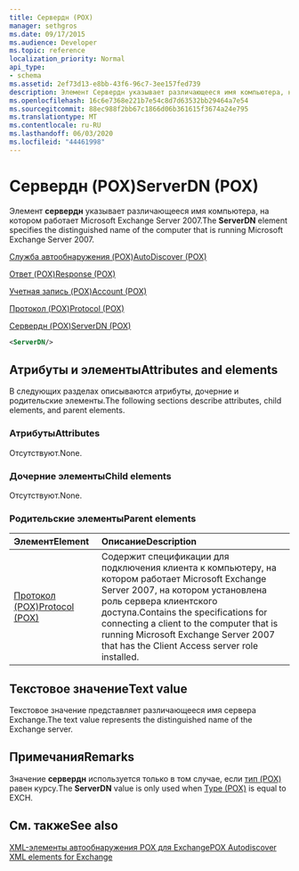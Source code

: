 ```yaml
---
title: Сервердн (POX)
manager: sethgros
ms.date: 09/17/2015
ms.audience: Developer
ms.topic: reference
localization_priority: Normal
api_type:
- schema
ms.assetid: 2ef73d13-e8bb-43f6-96c7-3ee157fed739
description: Элемент Сервердн указывает различающееся имя компьютера, на котором работает Microsoft Exchange Server 2007.
ms.openlocfilehash: 16c6e7368e221b7e54c8d7d63532bb29464a7e54
ms.sourcegitcommit: 88ec988f2bb67c1866d06b361615f3674a24e795
ms.translationtype: MT
ms.contentlocale: ru-RU
ms.lasthandoff: 06/03/2020
ms.locfileid: "44461998"
---
```

# <a name="serverdn-pox"></a><span data-ttu-id="4e825-103">Сервердн (POX)</span><span class="sxs-lookup"><span data-stu-id="4e825-103">ServerDN (POX)</span></span>

<span data-ttu-id="4e825-104">Элемент **сервердн** указывает различающееся имя компьютера, на котором работает Microsoft Exchange Server 2007.</span><span class="sxs-lookup"><span data-stu-id="4e825-104">The **ServerDN** element specifies the distinguished name of the computer that is running Microsoft Exchange Server 2007.</span></span> 
  
[<span data-ttu-id="4e825-105">Служба автообнаружения (POX)</span><span class="sxs-lookup"><span data-stu-id="4e825-105">AutoDiscover (POX)</span></span>](autodiscover-pox.md)
  
[<span data-ttu-id="4e825-106">Ответ (POX)</span><span class="sxs-lookup"><span data-stu-id="4e825-106">Response (POX)</span></span>](response-pox.md)
  
[<span data-ttu-id="4e825-107">Учетная запись (POX)</span><span class="sxs-lookup"><span data-stu-id="4e825-107">Account (POX)</span></span>](account-pox.md)
  
[<span data-ttu-id="4e825-108">Протокол (POX)</span><span class="sxs-lookup"><span data-stu-id="4e825-108">Protocol (POX)</span></span>](protocol-pox.md)
  
[<span data-ttu-id="4e825-109">Сервердн (POX)</span><span class="sxs-lookup"><span data-stu-id="4e825-109">ServerDN (POX)</span></span>](serverdn-pox.md)
  
```xml
<ServerDN/>
```

## <a name="attributes-and-elements"></a><span data-ttu-id="4e825-110">Атрибуты и элементы</span><span class="sxs-lookup"><span data-stu-id="4e825-110">Attributes and elements</span></span>

<span data-ttu-id="4e825-111">В следующих разделах описываются атрибуты, дочерние и родительские элементы.</span><span class="sxs-lookup"><span data-stu-id="4e825-111">The following sections describe attributes, child elements, and parent elements.</span></span>
  
### <a name="attributes"></a><span data-ttu-id="4e825-112">Атрибуты</span><span class="sxs-lookup"><span data-stu-id="4e825-112">Attributes</span></span>

<span data-ttu-id="4e825-113">Отсутствуют.</span><span class="sxs-lookup"><span data-stu-id="4e825-113">None.</span></span>
  
### <a name="child-elements"></a><span data-ttu-id="4e825-114">Дочерние элементы</span><span class="sxs-lookup"><span data-stu-id="4e825-114">Child elements</span></span>

<span data-ttu-id="4e825-115">Отсутствуют.</span><span class="sxs-lookup"><span data-stu-id="4e825-115">None.</span></span>
  
### <a name="parent-elements"></a><span data-ttu-id="4e825-116">Родительские элементы</span><span class="sxs-lookup"><span data-stu-id="4e825-116">Parent elements</span></span>

|<span data-ttu-id="4e825-117">**Элемент**</span><span class="sxs-lookup"><span data-stu-id="4e825-117">**Element**</span></span>|<span data-ttu-id="4e825-118">**Описание**</span><span class="sxs-lookup"><span data-stu-id="4e825-118">**Description**</span></span>|
|:-----|:-----|
|[<span data-ttu-id="4e825-119">Протокол (POX)</span><span class="sxs-lookup"><span data-stu-id="4e825-119">Protocol (POX)</span></span>](protocol-pox.md) <br/> |<span data-ttu-id="4e825-120">Содержит спецификации для подключения клиента к компьютеру, на котором работает Microsoft Exchange Server 2007, на котором установлена роль сервера клиентского доступа.</span><span class="sxs-lookup"><span data-stu-id="4e825-120">Contains the specifications for connecting a client to the computer that is running Microsoft Exchange Server 2007 that has the Client Access server role installed.</span></span>  <br/> |
   
## <a name="text-value"></a><span data-ttu-id="4e825-121">Текстовое значение</span><span class="sxs-lookup"><span data-stu-id="4e825-121">Text value</span></span>

<span data-ttu-id="4e825-122">Текстовое значение представляет различающееся имя сервера Exchange.</span><span class="sxs-lookup"><span data-stu-id="4e825-122">The text value represents the distinguished name of the Exchange server.</span></span>
  
## <a name="remarks"></a><span data-ttu-id="4e825-123">Примечания</span><span class="sxs-lookup"><span data-stu-id="4e825-123">Remarks</span></span>

<span data-ttu-id="4e825-124">Значение **сервердн** используется только в том случае, если [тип (POX)](type-pox.md) равен курсу.</span><span class="sxs-lookup"><span data-stu-id="4e825-124">The **ServerDN** value is only used when [Type (POX)](type-pox.md) is equal to EXCH.</span></span> 
  
## <a name="see-also"></a><span data-ttu-id="4e825-125">См. также</span><span class="sxs-lookup"><span data-stu-id="4e825-125">See also</span></span>



[<span data-ttu-id="4e825-126">XML-элементы автообнаружения POX для Exchange</span><span class="sxs-lookup"><span data-stu-id="4e825-126">POX Autodiscover XML elements for Exchange</span></span>](pox-autodiscover-xml-elements-for-exchange.md)

